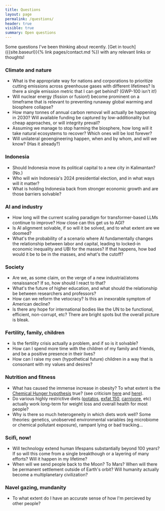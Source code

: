 ```yaml
---
title: Questions
layout: page
permalink: /questions/
header: true
visible: true
summary: Open questions
---
```


Some questions I've been thinking about recently. [Get in touch]({{site.baseurl}}{% link pages/contact.md %}) with any relevant links or thoughts!

### Climate and nature
* What is the appropriate way for nations and corporations to prioritize cutting emissions across greenhouse gases with different lifetimes? Is there a single emission metric that I can get behind? (GWP-100 isn't it!)
* Will nuclear energy (fission or fusion!) become prominent on a timeframe that is relevant to preventing runaway global warming and biosphere collapse?
* How many tonnes of annual carbon removal will actually be happening in 2030? Will available funding be captured by low-additionality but cheap approaches, or will integrity prevail?
* Assuming we manage to stop harming the biosphere, how long will it take natural ecosystems to recover? Which ones will be lost forever?
* Will unilateral geoengineering happen, when and by whom, and will we know? (Has it already?)

### Indonesia
* Should Indonesia move its political capital to a new city in Kalimantan? (No.)
* Who will win Indonesia's 2024 presidential election, and in what ways will it matter?
* What is holding Indonesia back from stronger economic growth and are those barriers solvable?

### AI and industry
* How long will the current scaling paradigm for transformer-based LLMs continue to improve? How close can this get us to AGI?
* Is AI alignment solvable, if so will it be solved, and to what extent are we doomed?
* What's the probability of a scenario where AI fundamentally changes the relationship between labor and capital, leading to locked-in economic inequality and UBI for the masses? If that happens, how bad would it be to be in the masses, and what's the cutoff?

### Society
* Are we, as some claim, on the verge of a new industrial/atoms renaissance? If so, how should I react to that?
* What's the future of higher education, and what should the relationship be between researchers and professors?
* How can we reform the vetocracy? Is this an inexorable symptom of American decline?
* Is there any hope for international bodies like the UN to be functional, efficient, non-corrupt, etc? There are bright spots but the overall picture is bleak.

### Fertility, family, children
* Is the fertility crisis actually a problem, and if so is it solvable?
* How can I spend more time with the children of my family and friends, and be a positive presence in their lives?
* How can I raise my own (hypothetical future) children in a way that is consonant with my values and desires?

### Nutrition and fitness
* What has caused the immense increase in obesity? To what extent is the [Chemical Hunger hypothesis](http://achemicalhunger.com/) true? (see criticism [here](https://www.lesswrong.com/posts/7iAABhWpcGeP5e6SB/it-s-probably-not-lithium) and [here](https://someflow.substack.com/p/criticisms-of-a-chemical-hunger)).
* Do various highly restrictive diets ([potatos](https://slimemoldtimemold.com/2023/01/26/smtm-potato-diet-community-trial-6-month-followup/), [exfat 150](https://exfatloss.com/p/losing-43lbs-in-144-days-on-ex150-diet), [carnivore](https://www.newyorker.com/magazine/2023/10/02/is-an-all-meat-diet-what-nature-intended), etc) actually work long-term for weight loss and overall health for most people?
* Why is there so much heterogeneity in which diets work well? Some theories: genetics, unobserved environmental variables (eg microbiome or chemical pollutant exposure), rampant lying or bad tracking...

### Scifi, now!
* Will technology extend human lifespans substantially beyond 100 years? If so will this come from a single breakthough or a layering of many efforts? Will it happen in my lifetime?
* When will we send people back to the Moon? To Mars? When will there be permanent settlement outside of Earth's orbit? Will humanity actually become a multiplanetary civilization?

### Navel gazing, mundanity
* To what extent do I have an accurate sense of how I'm percieved by other people?
